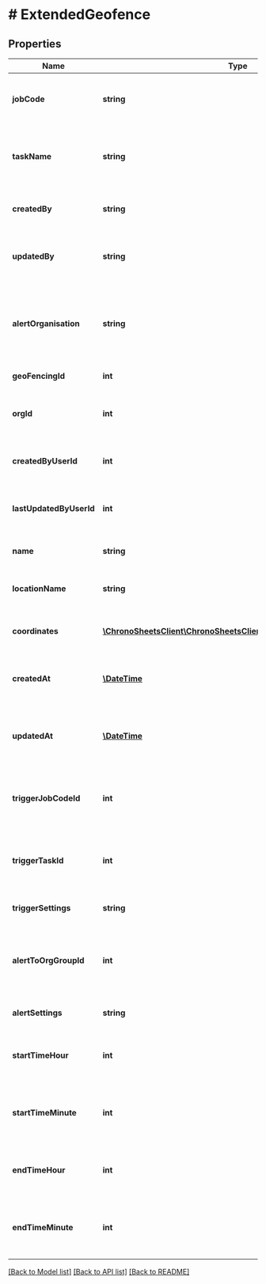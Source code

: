 # # ExtendedGeofence

## Properties

Name | Type | Description | Notes
------------ | ------------- | ------------- | -------------
**jobCode** | **string** | The Job code used when the employee enters/exits the geofence | [optional]
**taskName** | **string** | The name of the task used when the employee enters/exits the geofence | [optional]
**createdBy** | **string** | The name of the employee who created the geofence | [optional]
**updatedBy** | **string** | The name of the employee who last updated the geofence | [optional]
**alertOrganisation** | **string** | The name of the organisation group who will be notified when the geofence is triggered | [optional]
**geoFencingId** | **int** | The ID of the geofence | [optional]
**orgId** | **int** | The ID of the organisation owning the geofence record | [optional]
**createdByUserId** | **int** | The ID of the user/employee who created the geofence | [optional]
**lastUpdatedByUserId** | **int** | The ID of the user/employee who last updated the geofence | [optional]
**name** | **string** | A descriptive name of the geofence | [optional]
**locationName** | **string** | The name of the approx. location of the geofence | [optional]
**coordinates** | [**\ChronoSheetsClient\ChronoSheetsClientLibModel\BasicCoordinate[]**](BasicCoordinate.md) | A list of co-ordinates specifying the geofence | [optional]
**createdAt** | [**\DateTime**](\DateTime.md) | The date and time the geofence was created.  Time is in UTC. | [optional]
**updatedAt** | [**\DateTime**](\DateTime.md) | The date and time the geofence was updated last.  Time is in UTC. | [optional]
**triggerJobCodeId** | **int** | The ID of the job code used when the employee enters/exits the geofence | [optional]
**triggerTaskId** | **int** | The ID of the task used when the employee enters/exits the geofence | [optional]
**triggerSettings** | **string** | The settings for triggering actions | [optional]
**alertToOrgGroupId** | **int** | The organisation group that will be notified when the geofence is triggered | [optional]
**alertSettings** | **string** | The settings for trigger alerts | [optional]
**startTimeHour** | **int** | The hour start time. E.g. 13 would be 1pm.  Time is in 24hr format. | [optional]
**startTimeMinute** | **int** | The minute start time.  E.g. 46 would be the 46th minute of the hour. | [optional]
**endTimeHour** | **int** | The hour end time. E.g. 21 would be 9pm.  Time is in 24hr format. | [optional]
**endTimeMinute** | **int** | The minute end time.  E.g. 13 would be the 13th minute of the hour. | [optional]

[[Back to Model list]](../../README.md#models) [[Back to API list]](../../README.md#endpoints) [[Back to README]](../../README.md)
